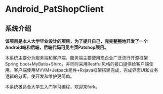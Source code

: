 # Android_PatShopClient

## 系统介绍

  **该项目是本人大学毕业设计的项目，为了提升自己，完完整整地开发了一个Android端和后端，后端代码可见主页Patshop项目。**
  
  本系统主要分为服务端和客户端，服务端主要使用现企业广泛流行开源框架Spring boot+MyBatis+Shiro，并同时采用Restful风格的接口提供给客户端使用。客户端使用MVVM+Jetpack组件+Rxjava框架搭建完成，完成界面UI和业务逻辑的分离，使开发和维护更简单。
  
  本系统极适合大学生入门学习编程，欢迎来fork。
